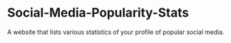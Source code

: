 # Social-Media-Popularity-Stats
A website that lists various statistics of your profile of popular social media.
